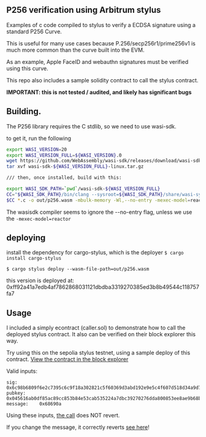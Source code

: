 ## P256 verification using Arbitrum stylus

Examples of c code compiled to stylus to verify a ECDSA signature using a standard P256 Curve.

This is useful for many use cases because P.256/secp256r1/prime256v1 is much more common than the curve built into the EVM.

As an example, Apple FaceID and webauthn signatures must be verified using this curve.

This repo also includes a sample solidity contract to call the stylus contract.

**IMPORTANT: this is not tested / audited, and likely has significant bugs**

## Building.
The P256 library requires the C stdlib, so we need to use wasi-sdk.

to get it, run the following
```bash
export WASI_VERSION=20
export WASI_VERSION_FULL=${WASI_VERSION}.0
wget https://github.com/WebAssembly/wasi-sdk/releases/download/wasi-sdk-${WASI_VERSION}/wasi-sdk-${WASI_VERSION_FULL}-linux.tar.gz
tar xvf wasi-sdk-${WASI_VERSION_FULL}-linux.tar.gz

/// then, once installed, build with this:

export WASI_SDK_PATH=`pwd`/wasi-sdk-${WASI_VERSION_FULL}
CC="${WASI_SDK_PATH}/bin/clang --sysroot=${WASI_SDK_PATH}/share/wasi-sysroot"
$CC *.c -o out/p256.wasm -mbulk-memory -Wl,--no-entry -mexec-model=reactor -O3
```
The wasisdk compiler seems to ignore the --no-entry flag, unless we use the `-mexec-model=reactor`

## deploying

install the dependency for cargo-stylus, which is the deployer
```$ cargo install cargo-stylus```

```$ cargo stylus deploy --wasm-file-path=out/p256.wasm```

this version is deployed at: 0xff92a41a7edb4af7862868031121dbdba3319270385ed3b8b49544c118757fa7

## Usage
I included a simply econtract (caller.sol) to demonstrate how to call the deployed stylus contract. It also can be verified on their block explorer this way.

Try using this on the sepolia stylus testnet, using a sample deploy of this contract.
[View the contract in the block explorer](https://stylus-testnet-explorer.arbitrum.io/address/0xfdECC62c5ed1158B75e02aD9f38da34BBE87572A/write-contract#address-tabs)

Valid inputs:
```
sig:        0x6c98b6809f6e2c7395c6c9f18a302821c5f60369d3abd192e9e5c4f607d518d34a9d74a0f44c61031330a7e3f27908f5c589fe6427db7c3f3f7409559e500c3c
pubkey:     0x045616ab0df85ac89cc853b84e53cab535224a7dbc39270276dda800853ee8ae9b68b95359704f87e023424d5d842f0821d88ce01fb6a81a6a1c878a81130c6168
message:    0x68690a
```

Using these inputs, [the call](https://stylus-testnet-explorer.arbitrum.io/tx/0x262d63de85365cad7bbd34e07640542430bf09be7748ab2070a5bc706db85c83) does NOT revert.

If you change the message, it correctly reverts [see here](https://stylus-testnet-explorer.arbitrum.io/tx/0xf4bda5bb1b48fa7cbe3eb8063848f58bb9e211f664e4b5ff2d0b6a046bc5be96/logs)!